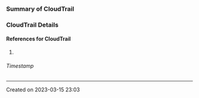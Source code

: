 ### Summary of CloudTrail

### CloudTrail Details

#### References for CloudTrail
1. 
###### Timestamp
---
Created on 2023-03-15 23:03
